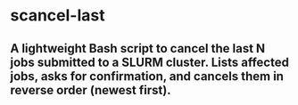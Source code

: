 # scancel-last
A lightweight Bash script to cancel the last N jobs submitted to a SLURM cluster. Lists affected jobs, asks for confirmation, and cancels them in reverse order (newest first).
---
